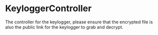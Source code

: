 # KeyloggerController

The controller for the keylogger, please ensure that the encrypted file is also the public link for the keylogger to grab and decrypt.
